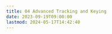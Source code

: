 ```yaml
---
title: 04 Advanced Tracking and Keying
date: 2023-09-19T09:00:00
lastmod: 2024-05-17T14:42:40
---
```


